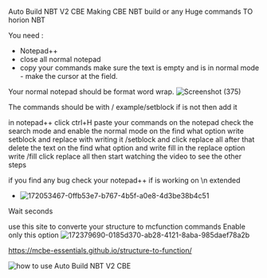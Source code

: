 Auto Build NBT V2 CBE Making CBE NBT build or any Huge commands TO horion NBT

You need :

+ Notepad++ 
+ close all normal notepad
+ copy your commands
make sure the text is empty and is in normal mode - make the cursor at the field.

Your normal notepad should be format word wrap.
![Screenshot (375)](https://user-images.githubusercontent.com/101429553/174461812-e38fe239-6b3f-461f-8ead-b8d7f571eaa5.png)

The commands should be with / example/setblock if is not then add it

in notepad++ click ctrl+H paste your commands on the notepad check the search mode and enable the normal mode on the find what option write setblock and replace with writing it /setblock and click replace all after that delete the text on the find what option and write fill in the replace option write /fill click replace all then start watching the video to see the other steps

if you find any bug check your notepad++ if is working on \n extended


+ ![172053467-0ffb53e7-b767-4b5f-a0e8-4d3be38b4c51](https://user-images.githubusercontent.com/101429553/174207163-17e72545-3ee0-4973-97b0-28cd27ce1d52.jpg)

Wait seconds


use this site to converte your structure to mcfunction commands Enable only this option
![172379690-0185d370-ab28-4121-8aba-985daef78a2b](https://user-images.githubusercontent.com/101429553/175505943-c0fa5864-db79-495a-b118-a1f587108b07.png)


https://mcbe-essentials.github.io/structure-to-function/

![how to use Auto Build NBT V2 CBE](https://user-images.githubusercontent.com/101429553/176498826-befe1126-dfc3-4946-a6cf-4ddc4707be26.gif)

